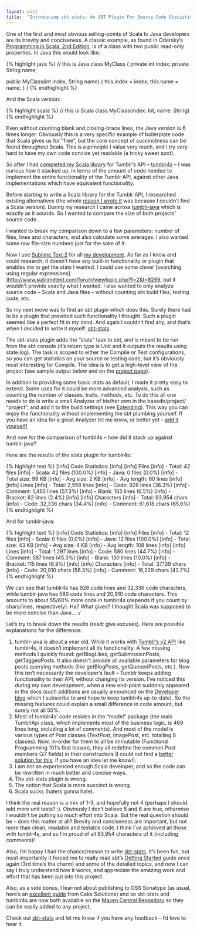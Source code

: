 ```yaml
---
layout: post
title:  "Introducing sbt-stats: An SBT Plugin For Source Code Statistics"
---
```


One of the first and most obvious selling-points of Scala to Java developers are its brevity and conciseness. A classic example, as found in Odersky’s [Programming in Scala, 2nd Edition](http://www.artima.com/shop/programming_in_scala_2ed), is of a class with two public read-only properties. In Java this would look like:

{% highlight java %}
// this is Java
class MyClass {
  private int index;
  private String name;

  public MyClass(int index, String name) {
    this.index = index;
    this.name = name;
  }
}
{% endhighlight %}

And the Scala version:

{% highlight scala %}
// this is Scala
class MyClass(index: Int, name: String)
{% endhighlight %}

Even without counting blank and closing-brace lines, the Java version is 6 times longer. Obviously this is a very specific example of boilerplate code that Scala gives us for “free”, but the core concept of succinctness can be found throughout Scala. This is a principle I value very much, and I try very hard to have my own code concise yet readable (a tricky sweet spot).

So after I had [completed my Scala library](/2012/12/introducing-tumblr4s-a-scala-library-for-the-tumblr-api) for Tumblr’s API – [tumblr4s](https://github.com/orrsella/tumblr4s) – I was curious how it stacked up, in terms of the amount of code needed to implement the entire functionality of the Tumblr API, against other Java implementations which have equivalent functionality.

Before starting to write a Scala library for the Tumblr API, I researched existing alternatives (the whole [reason I wrote it](/2012/12/introducing-tumblr4s-a-scala-library-for-the-tumblr-api) was because I couldn’t find a Scala version). During my research I came across [tumblr-java](https://github.com/nsheridan/tumblr-java) which is exactly as it sounds. So I wanted to compare the size of both projects’ source code.

I wanted to break my comparison down to a few parameters: number of files, lines and characters, and also calculate some averages. I also wanted some raw file-size numbers just for the sake of it.

Now I use [Sublime Text 2](http://www.sublimetext.com/2) for all [my development](/2012/10/my-top-10-mac-apps). As far as I know and could research, it doesn’t have any built-in functionality or plugin that enables me to get the stats I wanted. I could use some clever [searching using regular expressions](http://www.sublimetext.com/forum/viewtopic.php?f=2&t=8299, but it wouldn’t provide exactly what I wanted. I also wanted to only analyze source code – Scala and Java files – without counting sbt build files, testing code, etc.

So my next move was to find an sbt plugin which does this. Surely there had to be a plugin that provided such functionality I thought. Such a plugin seemed like a perfect fit in my mind. And again I couldn’t find any, and that’s when I decided to write it myself: [sbt-stats](https://github.com/orrsella/sbt-stats).

The sbt-stats plugin adds the “stats” task to sbt, and is meant to be run from the sbt console (it’s return type is Unit and it outputs the results using state.log). The task is scoped to either the Compile or Test configurations, so you can get statistics on your source or testing code, but it’s obviously most interesting for Compile. The idea is to get a high-level view of the project (see sample output below and on the [project page](https://github.com/orrsella/sbt-stats#usage)).

In addition to providing some basic stats as default, I made it pretty easy to extend. Some uses for it could be more advanced analysis, such as counting the number of classes, traits, methods, etc. To do this all one needs to do is write a small Analyzer of his/her own in the basedir/project/ “project”, and add it to the build settings (see [Extending](https://github.com/orrsella/sbt-stats#extending)). This way you can enjoy the functionality without implementing the sbt plumbing yourself. If you have an idea for a great Analyzer let me know, or better yet – [add it yourself!](https://github.com/orrsella/sbt-stats)

And now for the comparison of tumbl4s – how did it stack up against tumblr-java?

Here are the results of the stats plugin for tumblr4s:

{% highlight text %}
[info] Code Statistics:
[info]
[info] Files
[info] - Total:      42 files
[info] - Scala:      42 files (100.0%)
[info] - Java:       0 files (0.0%)
[info] - Total size: 99 KB
[info] - Avg size:   2 KB
[info] - Avg length: 60 lines
[info]
[info] Lines
[info] - Total:      2,558 lines
[info] - Code:       928 lines (36.3%)
[info] - Comment:    1,465 lines (57.3%)
[info] - Blank:      165 lines (6.5%)
[info] - Bracket:    62 lines (2.4%)
[info]
[info] Characters
[info] - Total:      93,954 chars
[info] - Code:       32,336 chars (34.4%)
[info] - Comment:    61,618 chars (65.6%)
{% endhighlight %}

And for tumblr-java:

{% highlight text %}
[info] Code Statistics:
[info]
[info] Files
[info] - Total:      12 files
[info] - Scala:      0 files (0.0%)
[info] - Java:       12 files (100.0%)
[info] - Total size: 43 KB
[info] - Avg size:   4 KB
[info] - Avg length: 108 lines
[info]
[info] Lines
[info] - Total:      1,297 lines
[info] - Code:       580 lines (44.7%)
[info] - Comment:    587 lines (45.3%)
[info] - Blank:      130 lines (10.0%)
[info] - Bracket:    115 lines (8.9%)
[info]
[info] Characters
[info] - Total:      37,139 chars
[info] - Code:       20,910 chars (56.3%)
[info] - Comment:    16,229 chars (43.7%)
{% endhighlight %}

We can see that tumblr4s has 928 code lines and 32,336 code characters, while tumblr-java has 580 code lines and 20,910 code characters. This amounts to about 55/60% more code in tumblr4s (depends if you count by chars/lines, respectively). Ha? What gives? I thought Scala was supposed to be more concise than Java… :/

Let’s try to break down the results (read: give excuses). Here are possible explanations for the difference:

1. tumblr-java is about a year old. While it works with [Tumblr’s v2 API](http://www.tumblr.com/docs/en/api/v2) like tumblr4s, it doesn’t implement all its functionality. A few missing methods I quickly found: getBlogLikes, getSubmissionPosts, getTaggedPosts. It also doesn’t provide all available parameters for blog posts querying methods (like getBlogPosts, getQueuedPosts, etc.). Now this isn’t necessarily the developer’s fault – Tumblr keeps adding functionality to their API, without changing its version. I’ve noticed this during my own development, when a new end-point suddenly appeared in the docs (such additions are usually announced on the [Developer blog](http://developers.tumblr.com) which I subscribe to and hope to keep tumblr4s up-to-date). So the missing features could explain a small difference in code amount, but surely not all 50%.
2. Most of tumblr4s’ code resides in the “model” package (the main TumblrApi class, which implements most of the business logic, is 469 lines long, including a lot of comments). And most of the model is various types of Post classes (TextPost, ImagePost, etc. totalling 8 classes). Now, in-order for them to all be immutable (Functional Programming 101’s first lesson), they all redefine the common Post members (27 fields) in their constructors (I could not find a [better solution for this](http://stackoverflow.com/questions/12289806/scala-extending-parameterized-abstract-class), if you have an idea let me know!).
3. I am not an experienced enough Scala developer, and so the code can be rewritten in much better and concise ways.
4. The sbt-stats plugin is wrong.
5. The notion that Scala is more succinct is wrong.
6. Scala sucks (haters gonna hate).

I think the real reason is a mix of 1-3, and hopefully not 4 (perhaps I should add more unit tests? :). Obviously I don’t believe 5 and 6 are true, otherwise I wouldn’t be putting so much effort into Scala. But the real question should be – does this matter at all? Brevity and conciseness are important, but not more than clean, readable and testable code. I think I’ve achieved all those with tumblr4s, and so I’m proud of all 93,954 characters of it (including comments)!

Also, I’m happy I had the chance/reason to write [sbt-stats](https://github.com/orrsella/sbt-stats). It’s been fun, but most importantly it forced me to really read sbt’s [Getting Started](http://www.scala-sbt.org/release/docs/Getting-Started/index.html) guide once again (3rd time’s the charm) and some of the detailed topics, and now I can say I truly understand how it works, and appreciate the amazing work and effort that has been put into this project.

Also, as a side bonus, I learned about publishing to OSS Sonatype (as usual, here’s an [excellent guide](http://www.cakesolutions.net/teamblogs/2012/01/28/publishing-sbt-projects-to-nexus) from Cake Solutions) and so sbt-stats and tumblr4s are now both available on the [Maven Central Repository](http://repo1.maven.org/maven2/com/orrsella) so they can be easily added to any project.

Check out [sbt-stats](https://github.com/orrsella/sbt-stats) and let me know if you have any feedback – I’d love to hear it.
